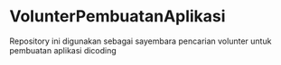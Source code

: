 # VolunterPembuatanAplikasi

Repository ini digunakan sebagai sayembara pencarian volunter untuk pembuatan aplikasi dicoding
